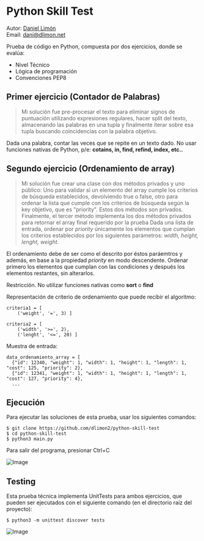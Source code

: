 # Python Skill Test
Autor: <a href="https://dlimon.net" target="_blank">Daniel Limón</a><br />
Email: dani@dlimon.net

Prueba de código en Python, compuesta por dos ejercicios, donde se evalúa:
* Nivel Técnico
* Lógica de programación
* Convenciones PEP8

## Primer ejercicio (Contador de Palabras)
> Mi solución fue pre-procesar el texto para eliminar signos de puntuación utilizando expresiones regulares, hacer split del texto, almacenando las palabras en una tupla y finalmente iterar sobre esa tupla buscando coincidencias con la palabra objetivo.

Dada una palabra, contar las veces que se repite en un texto dado. No usar funciones nativas de Python, p/e: __cotains, in, find, refind, index, etc..__

## Segundo ejercicio (Ordenamiento de array)
> Mi solución fue crear una clase con dos métodos privados y uno público: Uno para validar si un elemento del array cumple los criterios de búsqueda establecidos, devolviendo true o false, otro para ordenar la lista que cumple con los criterios de búsqueda según la key objetivo, que es "priority". Estos dos métodos son privados. Finalmente, el tercer método implementa los dos métodos privados para retornar el array final requerido por la prueba
Dada una lista de entrada, ordenar por _priority_ únicamente los elementos que cumplan los criterios establecidos por los siguientes parámetros: _width, height, lenght, weight_.

El ordenamiento debe de ser como el descrito por éstos paráemtros y además, en base a la propiedad _priority_ en modo descendente. Ordenar primero los elementos que cumplan con las condiciones y después los elementos restantes, sin alterarlos.

Restricción. No utilizar funciones nativas como __sort__ o __find__

Representación de criterio de ordenamiento que puede recibir el algoritmo:

```
criteria1 = [
    ('weight', '=', 3) ]

criteria2 = [
    ('width', '>=', 2),
    ('lenght', '<=', 20) ]

```

Muestra de entrada:
```
data_ordenamiento_array = [
  {"id": 12340, "weight": 1, "width": 1, "height": 1, "length": 1, "cost": 125, "priority": 2},
  {"id": 12341, "weight": 1, "width": 1, "height": 1, "length": 1, "cost": 127, "priority": 4},
  ...
```

## Ejecución
Para ejecutar las soluciones de esta prueba, usar los siguientes comandos:
```
$ git clone https://github.com/dlimon2/python-skill-test
$ cd python-skill-test
$ python3 main.py
```
Para salir del programa, presionar Ctrl+C

![Image](https://dlimon.net/wp-content/uploads/2024/06/Screenshot-from-2024-06-25-17-34-18.png)

## Testing
Esta prueba técnica implementa UnitTests para ambos ejercicios, que pueden ser ejecutados con el siguiente comando (en el directorio raíz del proyecto):
```
$ python3 -m unittest discover tests
```
![Image](https://dlimon.net/wp-content/uploads/2024/06/Screenshot-from-2024-06-25-17-33-46.png)
